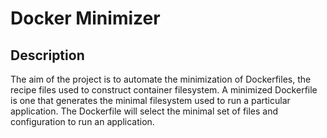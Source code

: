 # Docker Minimizer

## Description

The aim of the project is to automate the minimization of Dockerfiles, the recipe files used to construct container filesystem. A minimized Dockerfile is one that generates the minimal filesystem used to run a particular application. The Dockerfile will select the minimal set of files and configuration to run an application.